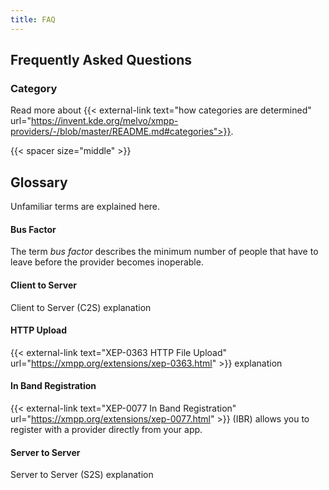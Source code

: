 ```yaml
---
title: FAQ
---
```


## Frequently Asked Questions

### Category

Read more about {{< external-link text="how categories are determined" url="https://invent.kde.org/melvo/xmpp-providers/-/blob/master/README.md#categories">}}.

{{< spacer size="middle" >}}

## Glossary

Unfamiliar terms are explained here.

#### Bus Factor

The term _bus factor_ describes the minimum number of people that have to leave before the provider becomes inoperable.

#### Client to Server

Client to Server (C2S) explanation

#### HTTP Upload

{{< external-link text="XEP-0363 HTTP File Upload" url="https://xmpp.org/extensions/xep-0363.html" >}} explanation

#### In Band Registration

{{< external-link text="XEP-0077 In Band Registration" url="https://xmpp.org/extensions/xep-0077.html" >}} (IBR) allows you to register with a provider directly from your app.

#### Server to Server

Server to Server (S2S) explanation
